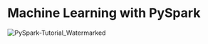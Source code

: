 # Machine Learning with PySpark
![PySpark-Tutorial_Watermarked](https://user-images.githubusercontent.com/36128807/167391993-825ff6f1-242d-47b5-bbe5-146db34d4f6e.jpg)
